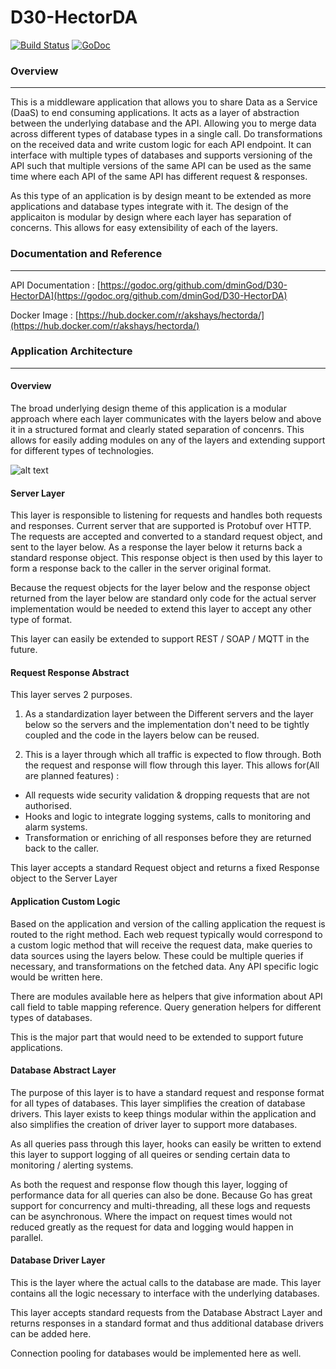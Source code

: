 # D30-HectorDA
[![Build Status](https://travis-ci.org/dminGod/D30-HectorDA.svg?branch=master)](https://travis-ci.org/dminGod/D30-HectorDA) [![GoDoc](https://godoc.org/github.com/dminGod/D30-HectorDA?status.svg)](https://godoc.org/github.com/dminGod/D30-HectorDA)
### Overview

---

This is a middleware application that allows you to share Data as a Service (DaaS) to end consuming applications. It acts as a layer of abstraction between the underlying database and the API. Allowing you to merge data across different types of database types in a single call. Do transformations on the received data and write custom logic for each API endpoint.
It can interface with multiple types of databases and supports versioning of the API such that multiple versions of the same API can be used as the same time where each API of the same API has different request & responses.

As this type of an application is by design meant to be extended as more applications and database types integrate with it. The design of the applicaiton is modular by design where
each layer has separation of concerns. This allows for easy extensibility of each of the layers.


### Documentation and Reference

---

API Documentation : [https://godoc.org/github.com/dminGod/D30-HectorDA](https://godoc.org/github.com/dminGod/D30-HectorDA)

Docker Image : [https://hub.docker.com/r/akshays/hectorda/](https://hub.docker.com/r/akshays/hectorda/)

### Application Architecture

---

#### Overview
The broad underlying design theme of this application is a modular approach where each layer communicates with the layers below
and above it in a structured format and clearly stated separation of concenrs. This allows for easily adding modules on any of the layers and extending support for different types of technologies.

![alt text](https://raw.githubusercontent.com/dminGod/D30-HectorDA/master/references/architecture_diagram.jpg "Architecture Overview")

#### Server Layer
This layer is responsible to listening for requests and handles both requests and responses. Current server that are supported
is Protobuf over HTTP. The requests are accepted and converted to a standard request object, and sent to the layer below. As a response the layer
below it returns back a standard response object. This response object is then used by this layer to form a response back to the
caller in the server original format.

Because the request objects for the layer below and the response object returned from the layer below are standard only code for the actual
server implementation would be needed to extend this layer to accept any other type of format.

This layer can easily be extended to support REST / SOAP / MQTT in the future.

#### Request Response Abstract
This layer serves 2 purposes.

1) As a standardization layer between the Different servers and the layer below so the servers and the implementation
don't need to be tightly coupled and the code in the layers below can be reused.

2) This is a layer through which all traffic is expected to flow through. Both the request and response will flow through this layer.
This allows for(All are planned features) :
- All requests wide security validation & dropping requests that are not authorised.
- Hooks and logic to integrate logging systems, calls to monitoring and alarm systems.
- Transformation or enriching of all responses before they are returned back to the caller.

This layer accepts a standard Request object and returns a fixed Response object to the Server Layer


#### Application Custom Logic
Based on the application and version of the calling application the request is routed to the right method. Each web request typically
would correspond to a custom logic method that will receive the request data, make queries to data sources using the layers below.
These could be multiple queries if necessary, and transformations on the fetched data. Any API specific logic would be written here.

There are modules available here as helpers that give information about API call field to table mapping reference. Query generation
helpers for different types of databases.

This is the major part that would need to be extended to support future applications.


#### Database Abstract Layer
The purpose of this layer is to have a standard request and response format for all types of databases. This layer simplifies the creation of
database drivers. This layer exists to keep things modular within the application and also simplifies the creation of driver layer to support more databases.

As all queries pass through this layer, hooks can easily be written to extend this layer to support logging of all queires or sending certain data to
monitoring / alerting systems.

As both the request and response flow though this layer, logging of performance data for all queries can also be done. Because Go has great support
for concurrency and multi-threading, all these logs and requests can be asynchronous. Where the impact on request times would not reduced greatly
as the request for data and logging would happen in parallel.


#### Database Driver Layer
This is the layer where the actual calls to the database are made. This layer contains all the logic necessary to interface with the
underlying databases.

This layer accepts standard requests from the Database Abstract Layer and returns responses in a standard format and thus additional
database drivers can be added here.

Connection pooling for databases would be implemented here as well.






